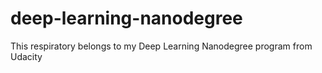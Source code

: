 # deep-learning-nanodegree
This respiratory belongs to my Deep Learning Nanodegree program from Udacity
